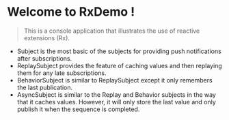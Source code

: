 # Welcome to RxDemo !

> This is a console application that illustrates the use of reactive extensions (Rx).

- Subject<T> is the most basic of the subjects for providing push notifications after subscriptions.
- ReplaySubject<T> provides the feature of caching values and then replaying them for any late subscriptions.
- BehaviorSubject<T> is similar to ReplaySubject<T> except it only remembers the last publication.
- AsyncSubject<T> is similar to the Replay and Behavior subjects in the way that it caches values. However, it will only store the last value and only publish it when the sequence is completed.
